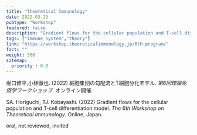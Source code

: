```yaml
---
title: "Theoretical Immunology"
date: 2022-03-13
pubtype: "Workshop"
featured: false
description: "Gradient flows for the cellular population and T-cell differentiation model"
tags: ["immune system","theory"]
link: "https://workshop.theoreticalimmunology.jp/6th-program/"
fact: ""
weight: 500
sitemap:
  priority : 0.8
---
```


堀口修平,小林徹也. (2022) 細胞集団の勾配流とT細胞分化モデル. _第6回理論免疫学ワークショップ_. オンライン開催.

SA. Horiguchi, TJ. Kobayashi. (2022) Gradient flows for the cellular population and T-cell differentiation model. _The 6th Workshop on Theoretical Immunology_. Online, Japan.

oral, not reviewed, invited
